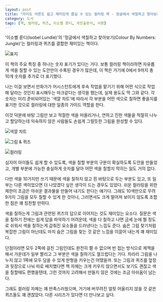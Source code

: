 ```yaml
---
layout: post
title: "아이도 어른도 쉽고 재미있게 즐길 수 있는 컬러링 북 - 정글에서 색칠하고 찾아보기"
category: 도서
tags: [책, 컬러링, 퀴즈, 이소벨 룬디, 국민출판사, 서평]
---
```


'이소벨 룬디(Isobel Lundie)'의
'정글에서 색칠하고 찾아보기(Colour By Numbers: Jungle)'는
컬러링과 퀴즈를 결합한 재미있는 책이다.

![표지](https://lh3.googleusercontent.com/AJWjKgkpiTF7AlR36A6VEQu-9CnjryiwdmVnUZ86xaAeRKx6VwavxU_Nr_zcWBPt3_8onQ3CP1Crwg=s480)

이 책의 주요 특징 중 하나는 숫자 표기가 있다는 거다.
보통 컬러링 책이라하면 자유롭게 색을 칠할 수 있는 도안만이 수록된 경우가 많은데,
이 책은 거기에 0에서 9까지 총 10개 숫자를 추가로 더 표기했다.

나는 이걸 보면서 만화가가 어시스턴트에게 후속 작업을 맡기기 위해
어떤 식으로 작업해 달라는 것인지 표시해두는 마크같다는 생각을 했는데,
실제 용도도 딱 그와 같다.
각 숫자는 미리 준비되어있는 '색깔 차트'에 따라서
각 부분을 어떤 색으로 칠하면 좋을지를 표기한 것으로
컬러링에 대한 일종의 가이드 역할을 한다.

이것 덕분에
바탕 그림만 보고 적절한 색을 떠올리거나,
연하고 진한 색들을 적절히 나누고 할당하는데 익숙하지 않은 사람들도
손쉽게 그럴듯한 그림을 완성할 수 있다.

![색깔 차트](https://lh3.googleusercontent.com/65irri6lqKda45Cbj5zC5rwzCwARSG9qT2QodunLC1uKPjvmsBdXlGF6WikaS9zWOHbTakCfqAGzuQ=s480)

![그림 & 퀴즈](https://lh3.googleusercontent.com/0lwjRyUHFM1wzqD0UyxBmcJ0nWCZ1LaYNasCT7I18qFYratZZBRBHljfspdz6DPzulAvOdCZbrPWMg=s480)

![컬러링](https://lh3.googleusercontent.com/SY1UmjxlpHHqUswjlWCXai0aJ0DzVVbVSUDlkmBdIbLKG5RaFK_T_2EdcX05fit2w32BVf7FWq4FlQ=s480)

심지어 아이들도 쉽게 할 수 있도록,
색을 칠할 부분의 구분이 확실하도록 도안을 만들었고,
개별 부분에 가능한 충실하게 숫자를 달아
어떤 색을 칠할지 막히는 일도 거의 없다.

다만 색을 10가지만 쓰기 때문에
색을 칠하지 않고 흰 바탕으로 두는 부분도 있고,
또 일부는 다른 색이었으면 더 나았겠다 싶은 생각이 드는 경우도 있었다.
쉬운 컬러링을 위한 제한이 조금은 아쉬운 결과물을 만들어 내기도 한다는 얘기다.
그래도 10색만으로 무려 9가지 그림을 모두 칠할 수 있게 한 것이나,
그러면서도 크게 떨어져 보이지 않도록 조합한 점은 꽤 칭찬할 만하다.

색을 칠하는게 그림과 관련된 퀴즈의 답으로 이어지는 것도 재미있는 요소다.
질문은 색을 칠하기 전에는 쉽게 답을 파악하기 어려운데,
색을 다 칠하고 나면 금세 눈에 띌 정도로 쉬워서
색을 칠하는게 감춰진 요소들을 드러낸다는 느낌도 준다.
숨은 그림 찾기처럼 복잡한 그림이 아닌데도
마치 숨은 그림을 찾는 것 같은 느낌을 이끌어 내는게 꽤 재미있다.

단점이라면 모두 2쪽에 걸친 그림인데도
완전히 펼 수 없으며 반 접는 방식으로 제책을 해서
가운데가 일부 짤리고 그 부분은 색을 칠하기도 껄끄럽다는 거다.
차라리 그림을 나누지 않고 1쪽에 모두 담을 수 있게 판형을 키우는건 어땠을까.
또는 그림과 퀴즈를 앞장과 뒷장으로 나눠 따로 배치했다면
책 자체는 크게 키우지 않으면서도 보기도 괜찮고 색을 칠할때도 편했을텐데,
그런 것까지 고려해서 만들지 않은 것에는 조금 아쉬움이 남는다.

그래도 컬러링 자체는 꽤 만족스러웠으며,
거기에 버무려진 얼핏 어울리지 않을 것 같은 퀴즈들도 꽤 괜찮았다.
다른 시리즈가 있다면 더 만나보고 싶다.
